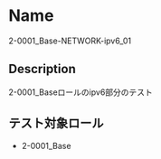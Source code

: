 Name
====
2-0001_Base-NETWORK-ipv6_01

## Description

2-0001_Baseロールのipv6部分のテスト

## テスト対象ロール
- 2-0001_Base

